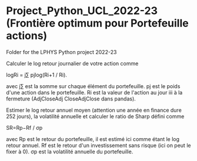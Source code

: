 # Project_Python_UCL_2022-23 (Frontière optimum pour Portefeuille actions)

Folder for the LPHYS Python project 2022-23

Calculer le log retour journalier de votre action comme

  logRi = j∑ pj​log(Ri+1 / Ri).

avec
  j∑ est la somme sur chaque élément du portefeuille.
  pj est le poids d'une action dans le portefeuille.
  Ri est la valeur de l'action au jour iii à la fermeture (AdjCloseAdj CloseAdjClose dans pandas).

Estimer le log retour annuel moyen (attention une année en finance dure 252 jours), la volatilité annuelle et calculer le ratio de Sharp défini comme

  SR=Rp−Rf / σp

avec
  Rp est le retour du portefeuille, il est estimé ici comme étant le log retour annuel.
  Rf est le retour d'un investissement sans risque (ici on peut le fixer à 0).
  σp est la volatilité annuelle du portefeuille.
